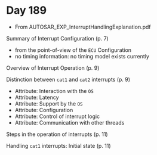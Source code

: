 # Day 189

* From AUTOSAR\_EXP\_InterruptHandlingExplanation.pdf

Summary of Interrupt Configuration (p. 7)
* from the point-of-view of the `ECU` Configuration
* no timing information: no timing model exists currently

Overview of Interrupt Operation (p. 9)

Distinction between `cat1` and `cat2` interrupts (p. 9)
* Attribute: Interaction with the `OS`
* Attribute: Latency
* Attribute: Support by the `OS`
* Attribute: Configuration
* Attribute: Control of interrupt logic
* Attribute: Communication with other threads

Steps in the operation of interrupts (p. 11)

Handling `cat1` interrupts: Initial state (p. 11)

